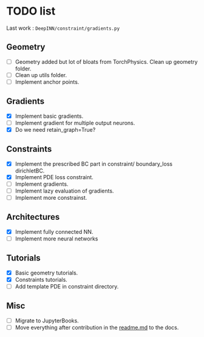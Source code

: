 # TODO list

Last work : `DeepINN/constraint/gradients.py`
## Geometry
- [ ] Geometry added but lot of bloats from TorchPhysics. Clean up geometry folder.
- [ ] Clean up utils folder.
- [ ] Implement anchor points.

## Gradients
- [x] Implement basic gradients.
- [ ] Implement gradient for multiple output neurons.
- [x] Do we need retain_graph=True?

## Constraints
- [X] Implement the prescribed BC part in constraint/ boundary_loss dirichletBC.
- [X] Implement PDE loss constraint.
- [ ] Implement gradients.
- [ ] Implement lazy evaluation of gradients.
- [ ] Implement more constrainst.

## Architectures
- [x] Implement fully connected NN.
- [ ] Implement more neural networks

## Tutorials
- [x] Basic geometry tutorials.
- [x] Constraints tutorials.
- [ ] Add template PDE in constraint directory.

## Misc
- [ ] Migrate to JupyterBooks. 
- [ ] Move everything after contribution in the [readme.md](readme.md) to the docs.